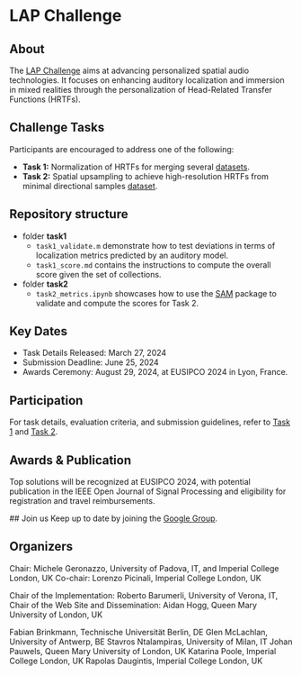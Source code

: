 # LAP Challenge

## About
The [LAP Challenge](https://www.sonicom.eu/lap-challenge/) aims at advancing personalized spatial audio technologies. It focuses on enhancing auditory localization and immersion in mixed realities through the personalization of Head-Related Transfer Functions (HRTFs). 

## Challenge Tasks
Participants are encouraged to address one of the following:
- **Task 1:** Normalization of HRTFs for merging several [datasets](https://imperialcollegelondon.box.com/s/utm14xqeti6zp02bk7399j48jp3ggthl).
- **Task 2:** Spatial upsampling to achieve high-resolution HRTFs from minimal directional samples [dataset](https://imperialcollegelondon.box.com/s/qshix6e74q3s86brkxx2sz809o9td3q4).

## Repository structure
- folder **task1**
  - ``task1_validate.m`` demonstrate how to test deviations in terms of localization metrics predicted by an auditory model.
  - ``task1_score.md`` contains the instructions to compute the overall score given the set of collections.
- folder **task2**
  - ``task2_metrics.ipynb`` showcases how to use the [SAM](https://spatial-audio-metrics.readthedocs.io/en/latest/) package to validate and compute the scores for Task 2.

## Key Dates
- Task Details Released: March 27, 2024
- Submission Deadline: June 25, 2024
- Awards Ceremony: August 29, 2024, at EUSIPCO 2024 in Lyon, France.

## Participation
For task details, evaluation criteria, and submission guidelines, refer to [Task 1](https://imperialcollegelondon.box.com/s/laq35yleevu0e1c7g0mn1w9e98f2b0ia) and [Task 2](https://imperialcollegelondon.box.com/s/w7b7dmqbuywuu1oktbrhehlgdfghhfm1).

## Awards & Publication
Top solutions will be recognized at EUSIPCO 2024, with potential publication in the IEEE Open Journal of Signal Processing and eligibility for registration and travel reimbursements.

## Join us 
Keep up to date by joining the [Google Group](https://groups.google.com/g/sonicom-lap-challenge).

## Organizers
Chair: Michele Geronazzo, University of Padova, IT, and Imperial College London, UK
Co-chair: Lorenzo Picinali, Imperial College London, UK

Chair of the Implementation: Roberto Barumerli, University of Verona, IT,
Chair of the Web Site and Dissemination: Aidan Hogg, Queen Mary University of London, UK

Fabian Brinkmann, Technische Universität Berlin, DE
Glen McLachlan, University of Antwerp, BE
Stavros Ntalampiras, University of Milan, IT
Johan Pauwels, Queen Mary University of London, UK
Katarina Poole, Imperial College London, UK
Rapolas Daugintis, Imperial College London, UK